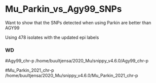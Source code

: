 # Mu_Parkin_vs_Agy99_SNPs

Want to show that the SNPs detected when using Parkin are better than AGY99

Using 478 isolates with the updated epi labels

### WD

  #Agy99_chr-p
  /home/buultjensa/2020_Mu/snippy_v4.6.0/Agy99_chr-p

  #Mu_Parkin_2021_chr-p
  /home/buultjensa/2020_Mu/snippy_v4.6.0/Mu_Parkin_2021_chr-p





